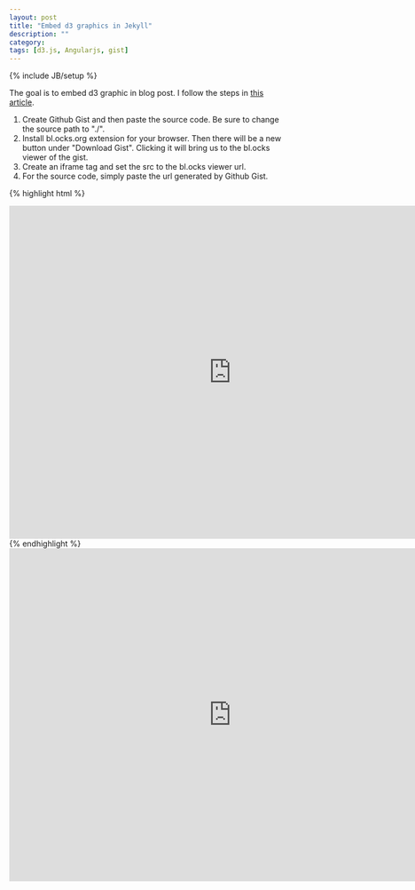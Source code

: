 ```yaml
---
layout: post
title: "Embed d3 graphics in Jekyll"
description: ""
category: 
tags: [d3.js, Angularjs, gist]
---
```

{% include JB/setup %}

The goal is to embed d3 graphic in blog post. I follow the steps in [this article](http://www.biovisualize.com/2012/07/embedding-d3js-in-blog-post.html). 

1. Create Github Gist and then paste the source code. Be sure to change the source path to "./".  
2. Install bl.ocks.org extension for your browser. Then there will be a new button under "Download Gist". Clicking it will bring us to the bl.ocks viewer of the gist.
3. Create an iframe tag and set the src to the bl.ocks viewer url. 
4. For the source code, simply paste the url generated by Github Gist.  

{% highlight html %}
<iframe frameborder="0" height="600" marginheight="0" marginwidth="0" scrolling="no" src="http://bl.ocks.org/licaschiou/raw/32aa65f0de3a40f05ae9/" width="800"></iframe>
{% endhighlight %}

<iframe frameborder="0" height="600" marginheight="0" marginwidth="0" scrolling="no" src="http://bl.ocks.org/licaschiou/raw/32aa65f0de3a40f05ae9/" width="800"></iframe>
